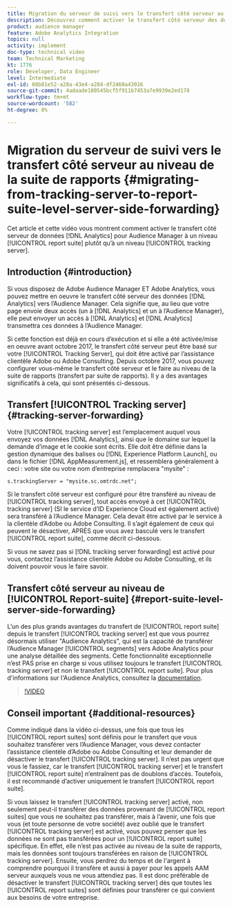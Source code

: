 ```yaml
---
title: Migration du serveur de suivi vers le transfert côté serveur au niveau de la suite de rapports
description: Découvrez comment activer le transfert côté serveur des données Adobe Analytics pour l’Audience Manager au niveau de la suite de rapports plutôt qu’au niveau du serveur de suivi.
product: audience manager
feature: Adobe Analytics Integration
topics: null
activity: implement
doc-type: technical video
team: Technical Marketing
kt: 1776
role: Developer, Data Engineer
level: Intermediate
exl-id: 08b81e52-a28a-43e4-a284-df2460a43016
source-git-commit: 4adaade180545bcf5f911b7453a7e9939e2ed178
workflow-type: tm+mt
source-wordcount: '582'
ht-degree: 0%

---
```


# Migration du serveur de suivi vers le transfert côté serveur au niveau de la suite de rapports {#migrating-from-tracking-server-to-report-suite-level-server-side-forwarding}

Cet article et cette vidéo vous montrent comment activer le transfert côté serveur de données [!DNL Analytics] pour Audience Manager à un niveau [!UICONTROL report suite] plutôt qu’à un niveau [!UICONTROL tracking server].

## Introduction {#introduction}

Si vous disposez de Adobe Audience Manager ET Adobe Analytics, vous pouvez mettre en oeuvre le transfert côté serveur des données [!DNL Analytics] vers l’Audience Manager. Cela signifie que, au lieu que votre page envoie deux accès (un à [!DNL Analytics] et un à l’Audience Manager), elle peut envoyer un accès à [!DNL Analytics] et [!DNL Analytics] transmettra ces données à l’Audience Manager.

Si cette fonction est déjà en cours d’exécution et si elle a été activée/mise en oeuvre avant octobre 2017, le transfert côté serveur peut être basé sur votre [!UICONTROL Tracking Server], qui doit être activé par l’assistance clientèle Adobe ou Adobe Consulting. Depuis octobre 2017, vous pouvez configurer vous-même le transfert côté serveur et le faire au niveau de la suite de rapports (transfert par suite de rapports). Il y a des avantages significatifs à cela, qui sont présentés ci-dessous.

## Transfert [!UICONTROL Tracking server] {#tracking-server-forwarding}

Votre [!UICONTROL tracking server] est l’emplacement auquel vous envoyez vos données [!DNL Analytics], ainsi que le domaine sur lequel la demande d’image et le cookie sont écrits. Elle doit être définie dans la gestion dynamique des balises ou [!DNL Experience Platform Launch], ou dans le fichier [!DNL AppMeasurement.js], et ressemblera généralement à ceci : votre site ou votre nom d’entreprise remplacera &quot;mysite&quot; :

`s.trackingServer = "mysite.sc.omtrdc.net";`

Si le transfert côté serveur est configuré pour être transféré au niveau de [!UICONTROL tracking server], tout accès envoyé à cet [!UICONTROL tracking server] (SI le service d’ID Experience Cloud est également activé) sera transféré à l’Audience Manager. Cela devait être activé par le service à la clientèle d’Adobe ou Adobe Consulting. Il s’agit également de ceux qui peuvent le désactiver, APRÈS que vous avez basculé vers le transfert [!UICONTROL report suite], comme décrit ci-dessous.

Si vous ne savez pas si [!DNL tracking server forwarding] est activé pour vous, contactez l’assistance clientèle Adobe ou Adobe Consulting, et ils doivent pouvoir vous le faire savoir.

## Transfert côté serveur au niveau de [!UICONTROL Report-suite] {#report-suite-level-server-side-forwarding}

L’un des plus grands avantages du transfert de [!UICONTROL report suite] depuis le transfert [!UICONTROL tracking server] est que vous pourrez désormais utiliser &quot;Audience Analytics&quot;, qui est la capacité de transférer l’Audience Manager [!UICONTROL segments] vers Adobe Analytics pour une analyse détaillée des segments. Cette fonctionnalité exceptionnelle n’est PAS prise en charge si vous utilisez toujours le transfert [!UICONTROL tracking server] et non le transfert [!UICONTROL report suite]. Pour plus d&#39;informations sur l&#39;Audience Analytics, consultez la [documentation](https://experienceleague.adobe.com/docs/analytics/integration/audience-analytics/mc-audiences-aam.html).

>[!VIDEO](https://video.tv.adobe.com/v/23701/?quality=12)

## Conseil important {#additional-resources}

Comme indiqué dans la vidéo ci-dessus, une fois que tous les [!UICONTROL report suites] sont définis pour le transfert que vous souhaitez transférer vers l’Audience Manager, vous devez contacter l’assistance clientèle d’Adobe ou Adobe Consulting et leur demander de désactiver le transfert [!UICONTROL tracking server]. Il n’est pas urgent que vous le fassiez, car le transfert [!UICONTROL tracking server] et le transfert [!UICONTROL report suite] n’entraînent pas de doublons d’accès. Toutefois, il est recommandé d’activer uniquement le transfert [!UICONTROL report suite].

Si vous laissez le transfert [!UICONTROL tracking server] activé, non seulement peut-il transférer des données provenant de [!UICONTROL report suites] que vous ne souhaitez pas transférer, mais à l’avenir, une fois que vous (et toute personne de votre société) avez oublié que le transfert [!UICONTROL tracking server] est activé, vous pouvez penser que les données ne sont pas transférées pour un [!UICONTROL report suite] spécifique. En effet, elle n’est pas activée au niveau de la suite de rapports, mais les données sont toujours transférées en raison de [!UICONTROL tracking server]. Ensuite, vous perdrez du temps et de l&#39;argent à comprendre pourquoi il transfère et aussi à payer pour les appels AAM serveur auxquels vous ne vous attendiez pas. Il est donc préférable de désactiver le transfert [!UICONTROL tracking server] dès que toutes les [!UICONTROL report suites] sont définies pour transférer ce qui convient aux besoins de votre entreprise.
